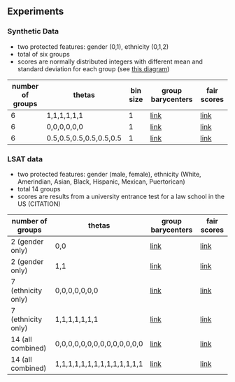 ## Experiments ##

### Synthetic Data ###
* two protected features: gender (0,1), ethnicity (0,1,2) 
* total of six groups
* scores are normally distributed integers with different mean and standard deviation for each group (see 
[this diagram](https://github.com/MilkaLichtblau/ContinuousFairness/blob/master/data/synthetic/scoreDistributionPerGroup.png))

| number of groups | thetas | bin size | group barycenters | fair scores |
| --- | --- | --- | --- | --- |
| 6 | 1,1,1,1,1,1 | 1 | [link](https://github.com/MilkaLichtblau/ContinuousFairness/blob/master/data/synthetic/results/theta%3D1/groupBarycenters.png) | [link](https://github.com/MilkaLichtblau/ContinuousFairness/blob/master/data/synthetic/results/theta%3D1/fairScoreDistributionPerGroup.png)|
| 6 | 0,0,0,0,0,0 | 1 |[link]() | [link]() |
| 6 | 0.5,0.5,0.5,0.5,0.5,0.5 | 1 | [link]() | [link]() |

### LSAT data ###
* two protected features: gender (male, female), ethnicity (White, Amerindian, Asian, Black, Hispanic, Mexican, Puertorican)
* total 14 groups
* scores are results from a university entrance test for a law school in the US (CITATION)

| number of groups | thetas | group barycenters | fair scores |
| --- | --- | --- | --- |
| 2 (gender only) | 0,0 | [link]() | [link]() |
| 2 (gender only) | 1,1 | [link]() | [link]() |
| 7 (ethnicity only) | 0,0,0,0,0,0,0 | [link]() | [link]() |
| 7 (ethnicity only) | 1,1,1,1,1,1,1 | [link]() | [link]() |
| 14 (all combined) | 0,0,0,0,0,0,0,0,0,0,0,0,0,0 | [link]() | [link]() |
| 14 (all combined) | 1,1,1,1,1,1,1,1,1,1,1,1,1,1 | [link]() | [link]() |
